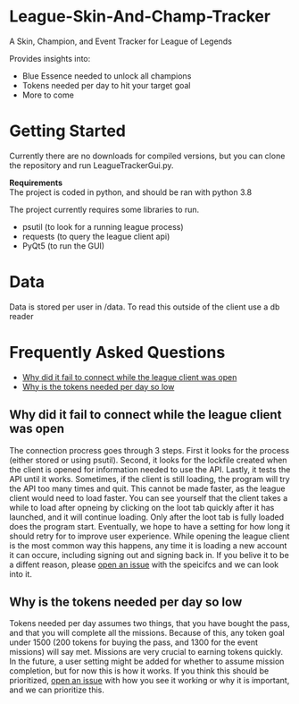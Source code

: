 # League-Skin-And-Champ-Tracker
A Skin, Champion, and Event Tracker for League of Legends

Provides insights into:
- Blue Essence needed to unlock all champions
- Tokens needed per day to hit your target goal
- More to come

# Getting Started
Currently there are no downloads for compiled versions, but you can clone the repository and run LeagueTrackerGui.py.

<strong>Requirements</strong><br/>
The project is coded in python, and should be ran with python 3.8

The project currently requires some libraries to run.
- psutil (to look for a running league process)
- requests (to query the league client api)
- PyQt5 (to run the GUI)

# Data
Data is stored per user in /data. To read this outside of the client use a db reader

# Frequently Asked Questions

- [Why did it fail to connect while the league client was open](#Why-did-it-fail-to-connect-while-the-league-client-was-open)
- [Why is the tokens needed per day so low](#Why-is-the-tokens-needed-per-day-so-low)


## Why did it fail to connect while the league client was open

The connection procress goes through 3 steps. First it looks for the process (either stored or using psutil). Second, it looks for the lockfile created when the client is opened for information needed to use the API. Lastly, it tests the API until it works. Sometimes, if the client is still loading, the program will try the API too many times and quit. This cannot be made faster, as the league client would need to load faster. You can see yourself that the client takes a while to load after opneing by clicking on the loot tab quickly after it has launched, and it will continue loading. Only after the loot tab is fully loaded does the program start. Eventually, we hope to have a setting for how long it should retry for to improve user experience. While opening the league client is the most common way this happens, any time it is loading a new account it can occure, including signing out and signing back in. If you belive it to be a diffent reason, please [open an issue](https://github.com/jbstark/League-Skin-And-Champ-Tracker/issues/new) with the speicifcs and we can look into it.


## Why is the tokens needed per day so low
Tokens needed per day assumes two things, that you have bought the pass, and that you will complete all the missions. Because of this, any token goal under 1500 (200 tokens for buying the pass, and 1300 for the event missions) will say met. Missions are very crucial to earning tokens quickly. In the future, a user setting might be added for whether to assume mission completion, but for now this is how it works. If you think this should be prioritized, [open an issue](https://github.com/jbstark/League-Skin-And-Champ-Tracker/issues/new) with how you see it working or why it is important, and we can prioritize this.

